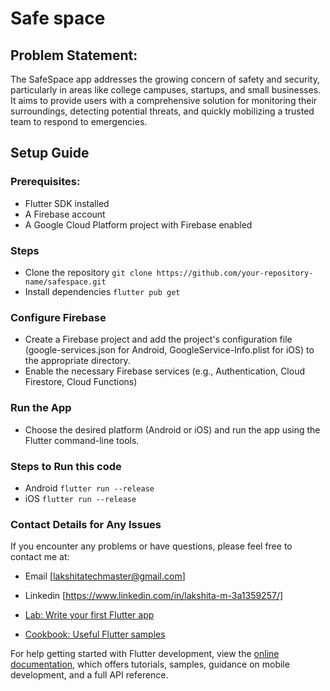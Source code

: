 # Safe space

## Problem Statement:

The SafeSpace app addresses the growing concern of safety and security, particularly in areas like college campuses, startups, and small businesses. It aims to provide users with a comprehensive solution for monitoring their surroundings, detecting potential threats, and quickly mobilizing a trusted team to respond to emergencies.


## Setup Guide
### Prerequisites:

- Flutter SDK installed
- A Firebase account
- A Google Cloud Platform project with Firebase enabled

### Steps
- Clone the repository `git clone https://github.com/your-repository-name/safespace.git`
- Install dependencies `flutter pub get`

### Configure Firebase
- Create a Firebase project and add the project's configuration file (google-services.json for Android, GoogleService-Info.plist for iOS) to the appropriate directory.
- Enable the necessary Firebase services (e.g., Authentication, Cloud Firestore, Cloud Functions)

### Run the App
- Choose the desired platform (Android or iOS) and run the app using the Flutter command-line tools.

### Steps to Run this code
- Android `flutter run --release`
- iOS `flutter run --release`

### Contact Details for Any Issues
If you encounter any problems or have questions, please feel free to contact me at:
- Email [lakshitatechmaster@gmail.com]
- Linkedin [https://www.linkedin.com/in/lakshita-m-3a1359257/]
  

- [Lab: Write your first Flutter app](https://docs.flutter.dev/get-started/codelab)
- [Cookbook: Useful Flutter samples](https://docs.flutter.dev/cookbook)

For help getting started with Flutter development, view the
[online documentation](https://docs.flutter.dev/), which offers tutorials,
samples, guidance on mobile development, and a full API reference.
